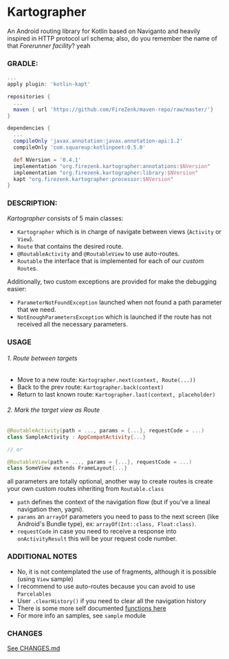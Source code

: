 # Kartographer

An Android routing library for Kotlin based on Naviganto and heavily inspired in HTTP protocol url schema; also, do you remember the name of that _Forerunner facility_? yeah

### GRADLE:

```groovy
...
apply plugin: 'kotlin-kapt'

repositories {
  ...
  maven { url 'https://github.com/FireZenk/maven-repo/raw/master/'}
}

dependencies {
  ...
  compileOnly 'javax.annotation:javax.annotation-api:1.2'
  compileOnly 'com.squareup:kotlinpoet:0.5.0'

  def NVersion = '0.4.1'
  implementation "org.firezenk.kartographer:annotations:$NVersion"
  implementation "org.firezenk.kartographer:library:$NVersion"
  kapt "org.firezenk.kartographer:processor:$NVersion"
}
```

### DESCRIPTION:

_Kartographer_ consists of 5 main classes:
- `Kartographer` which is in charge of navigate between views (`Activity` or `View`).
- `Route` that contains the desired route.
- `@RoutableActivity` and `@RoutableView` to use auto-routes.
- `Routable` the interface that is implemented for each of our _custom_ `Route`s.

Additionally, two custom exceptions are provided for make the debugging easier:
- `ParameterNotFoundException` launched when not found a path parameter that we need.
- `NotEnoughParametersException` which is launched if the route has not received all the necessary parameters.

### USAGE

###### 1. Route between targets

- Move to a new route:
`Kartographer.next(context, Route(...))`
- Back to the prev route:
`Kartographer.back(context)`
- Return to last known route:
`Kartographer.last(context, placeholder)`

###### 2. Mark the target view as Route

```kotlin
@RoutableActivity(path = ..., params = {...}, requestCode = ...)
class SampleActivity : AppCompatActivity{...}

// or

@RoutableView(path = ..., params = {...}, requestCode = ...)
class SomeView extends FrameLayout{...}
```

all parameters are totally optional, another way to create routes is create your own custom routes inheriting from `Routable.class`

- `path` defines the context of the navigation flow (but if you've a lineal navigation then, yagni).
- `params` an `arrayOf` parameters you need to pass to the next screen (like Android's Bundle type), ex: `arrayOf(Int::class, Float:class)`.
- `requestCode` in case you need to receive a response into `onActivityResult` this will be your request code number.

### ADDITIONAL NOTES

- No, it is not contemplated the use of fragments, although it is possible (using `View` sample)
- I recommend to use auto-routes because you can avoid to use `Parcelables`
- User `.clearHistory()` if you need to clear all the navigation history
- There is some more self documented [functions here](https://github.com/FireZenk/Kartographer/blob/develop/library/src/main/java/org/firezenk/kartographer/library/IKartographer.kt)
- For more info an samples, see `sample` module

### CHANGES

[See CHANGES.md](https://github.com/FireZenk/Kartographer/blob/develop/CHANGES.md)
